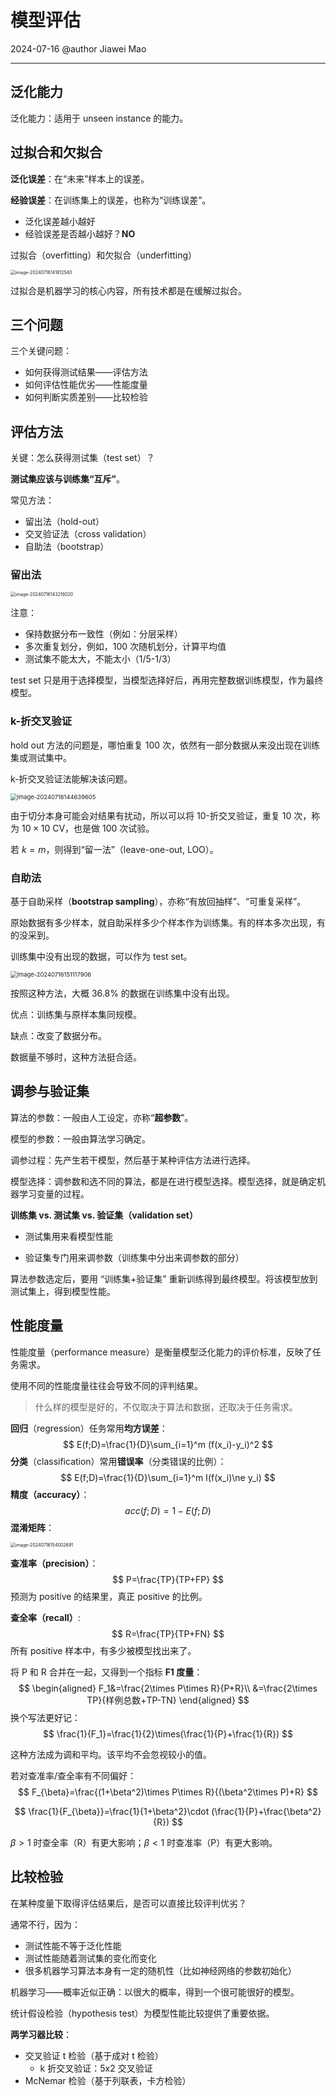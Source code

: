# 模型评估

2024-07-16
@author Jiawei Mao
***

## 泛化能力

泛化能力：适用于 unseen instance 的能力。

## 过拟合和欠拟合

**泛化误差**：在“未来”样本上的误差。

**经验误差**：在训练集上的误差，也称为“训练误差”。

- 泛化误差越小越好
- 经验误差是否越小越好？**NO**

过拟合（overfitting）和欠拟合（underfitting）

<img src="./images/image-20240716141812540.png" alt="image-20240716141812540" style="zoom:50%;" />

过拟合是机器学习的核心内容，所有技术都是在缓解过拟合。

## 三个问题

三个关键问题：

- 如何获得测试结果——评估方法
- 如何评估性能优劣——性能度量
- 如何判断实质差别——比较检验

## 评估方法

关键：怎么获得测试集（test set）？

**测试集应该与训练集“互斥”**。

常见方法：

- 留出法（hold-out）
- 交叉验证法（cross validation）
- 自助法（bootstrap）

### 留出法

<img src="./images/image-20240716143216020.png" alt="image-20240716143216020" style="zoom:50%;" />

注意：

- 保持数据分布一致性（例如：分层采样）
- 多次重复划分，例如，100 次随机划分，计算平均值
- 测试集不能太大，不能太小（1/5-1/3）

test set 只是用于选择模型，当模型选择好后，再用完整数据训练模型，作为最终模型。

### k-折交叉验证

hold out 方法的问题是，哪怕重复 100 次，依然有一部分数据从来没出现在训练集或测试集中。

k-折交叉验证法能解决该问题。

<img src="./images/image-20240716144639605.png" alt="image-20240716144639605" style="zoom:67%;" />

由于切分本身可能会对结果有扰动，所以可以将 10-折交叉验证，重复 10 次，称为 $10\times 10$ CV，也是做 100 次试验。

若 $k=m$，则得到“留一法”（leave-one-out, LOO）。

### 自助法

基于自助采样（**bootstrap sampling**），亦称“有放回抽样”、“可重复采样”。

原始数据有多少样本，就自助采样多少个样本作为训练集。有的样本多次出现，有的没采到。

训练集中没有出现的数据，可以作为 test set。

<img src="./images/image-20240716151117906.png" alt="image-20240716151117906" style="zoom:67%;" />

按照这种方法，大概 36.8% 的数据在训练集中没有出现。

优点：训练集与原样本集同规模。

缺点：改变了数据分布。

数据量不够时，这种方法挺合适。

## 调参与验证集

算法的参数：一般由人工设定，亦称“**超参数**”。

模型的参数：一般由算法学习确定。

调参过程：先产生若干模型，然后基于某种评估方法进行选择。

模型选择：调参数和选不同的算法，都是在进行模型选择。模型选择，就是确定机器学习变量的过程。



**训练集 vs. 测试集 vs. 验证集（validation set）**

- 测试集用来看模型性能

- 验证集专门用来调参数（训练集中分出来调参数的部分）

算法参数选定后，要用 “训练集+验证集” 重新训练得到最终模型。将该模型放到测试集上，得到模型性能。

## 性能度量

性能度量（performance measure）是衡量模型泛化能力的评价标准，反映了任务需求。

使用不同的性能度量往往会导致不同的评判结果。

> 什么样的模型是好的，不仅取决于算法和数据，还取决于任务需求。

**回归**（regression）任务常用**均方误差**：
$$
E(f;D)=\frac{1}{D}\sum_{i=1}^m (f(x_i)-y_i)^2
$$
**分类**（classification）常用**错误率**（分类错误的比例）：
$$
E(f;D)=\frac{1}{D}\sum_{i=1}^m I(f(x_i)\ne y_i)
$$
**精度（accuracy）**：
$$
acc(f;D)=1-E(f;D)
$$
**混淆矩阵**：

<img src="./images/image-20240716154002691.png" alt="image-20240716154002691" style="zoom:50%;" />

**查准率（precision）**：
$$
P=\frac{TP}{TP+FP}
$$
预测为 positive 的结果里，真正 positive 的比例。

**查全率（recall）**:
$$
R=\frac{TP}{TP+FN}
$$
所有 positive 样本中，有多少被模型找出来了。

将 P 和 R 合并在一起，又得到一个指标 **F1 度量**：
$$
\begin{aligned}
F_1&=\frac{2\times P\times R}{P+R}\\
&=\frac{2\times TP}{样例总数+TP-TN}
\end{aligned}
$$
换个写法更好记：
$$
\frac{1}{F_1}=\frac{1}{2}\times(\frac{1}{P}+\frac{1}{R})
$$

这种方法成为调和平均。该平均不会忽视较小的值。

若对查准率/查全率有不同偏好：
$$
F_{\beta}=\frac{(1+\beta^2)\times P\times R}{(\beta^2\times P)+R}
$$

$$
\frac{1}{F_{\beta}}=\frac{1}{1+\beta^2}\cdot (\frac{1}{P}+\frac{\beta^2}{R})
$$

$\beta > 1$ 时查全率（R）有更大影响；$\beta < 1$ 时查准率（P）有更大影响。

## 比较检验

在某种度量下取得评估结果后，是否可以直接比较评判优劣？

通常不行，因为：

- 测试性能不等于泛化性能
- 测试性能随着测试集的变化而变化
- 很多机器学习算法本身有一定的随机性（比如神经网络的参数初始化）

机器学习——概率近似正确：以很大的概率，得到一个很可能很好的模型。

统计假设检验（hypothesis test）为模型性能比较提供了重要依据。

**两学习器比较**：

- 交叉验证 t 检验（基于成对 t 检验）
  - k 折交叉验证：5x2 交叉验证
- McNemar 检验（基于列联表，卡方检验）

